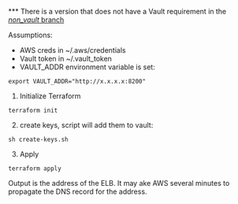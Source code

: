 *** There is a version that does not have a Vault requirement in the [*non_vault* branch](https://github.com/TheCase/terraform-aws-nginx/tree/non_vault)


Assumptions:

- AWS creds in ~/.aws/credentials
- Vault token in ~/.vault_token
- VAULT_ADDR environment variable is set: 


```
export VAULT_ADDR="http://x.x.x.x:8200"
```

1) Initialize Terraform

```
terraform init
```

2) create keys, script will add them to vault:

```
sh create-keys.sh
```

3) Apply

```
terraform apply 
```

Output is the address of the ELB.  It may ake AWS several minutes to propagate the DNS record for the address.

